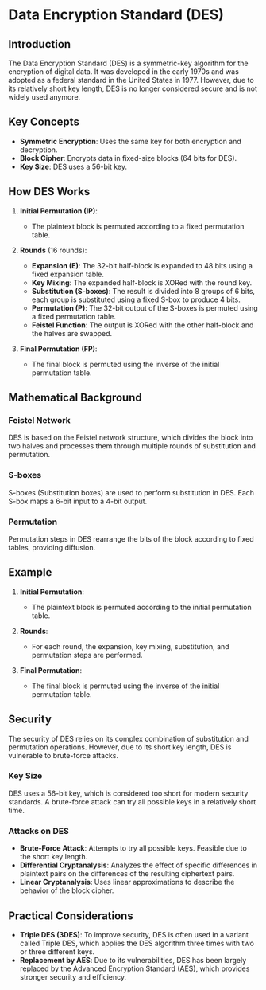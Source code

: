 # Data Encryption Standard (DES)

## Introduction

The Data Encryption Standard (DES) is a symmetric-key algorithm for the encryption of digital data. It was developed in the early 1970s and was adopted as a federal standard in the United States in 1977. However, due to its relatively short key length, DES is no longer considered secure and is not widely used anymore.

## Key Concepts

- **Symmetric Encryption**: Uses the same key for both encryption and decryption.
- **Block Cipher**: Encrypts data in fixed-size blocks (64 bits for DES).
- **Key Size**: DES uses a 56-bit key.

## How DES Works

1. **Initial Permutation (IP)**:
   - The plaintext block is permuted according to a fixed permutation table.

2. **Rounds** (16 rounds):
   - **Expansion (E)**: The 32-bit half-block is expanded to 48 bits using a fixed expansion table.
   - **Key Mixing**: The expanded half-block is XORed with the round key.
   - **Substitution (S-boxes)**: The result is divided into 8 groups of 6 bits, each group is substituted using a fixed S-box to produce 4 bits.
   - **Permutation (P)**: The 32-bit output of the S-boxes is permuted using a fixed permutation table.
   - **Feistel Function**: The output is XORed with the other half-block and the halves are swapped.

3. **Final Permutation (FP)**:
   - The final block is permuted using the inverse of the initial permutation table.

## Mathematical Background

### Feistel Network

DES is based on the Feistel network structure, which divides the block into two halves and processes them through multiple rounds of substitution and permutation.

### S-boxes

S-boxes (Substitution boxes) are used to perform substitution in DES. Each S-box maps a 6-bit input to a 4-bit output.

### Permutation

Permutation steps in DES rearrange the bits of the block according to fixed tables, providing diffusion.

## Example

1. **Initial Permutation**:
   - The plaintext block is permuted according to the initial permutation table.

2. **Rounds**:
   - For each round, the expansion, key mixing, substitution, and permutation steps are performed.

3. **Final Permutation**:
   - The final block is permuted using the inverse of the initial permutation table.

## Security

The security of DES relies on its complex combination of substitution and permutation operations. However, due to its short key length, DES is vulnerable to brute-force attacks.

### Key Size

DES uses a 56-bit key, which is considered too short for modern security standards. A brute-force attack can try all possible keys in a relatively short time.

### Attacks on DES

- **Brute-Force Attack**: Attempts to try all possible keys. Feasible due to the short key length.
- **Differential Cryptanalysis**: Analyzes the effect of specific differences in plaintext pairs on the differences of the resulting ciphertext pairs.
- **Linear Cryptanalysis**: Uses linear approximations to describe the behavior of the block cipher.

## Practical Considerations

- **Triple DES (3DES)**: To improve security, DES is often used in a variant called Triple DES, which applies the DES algorithm three times with two or three different keys.
- **Replacement by AES**: Due to its vulnerabilities, DES has been largely replaced by the Advanced Encryption Standard (AES), which provides stronger security and efficiency.
